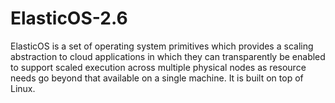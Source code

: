 # ElasticOS-2.6
ElasticOS is a set of operating system primitives which provides a scaling abstraction to cloud applications in which they can transparently be enabled to support scaled execution across multiple physical nodes as resource needs go beyond that available on a single machine. It is built on top of Linux.
